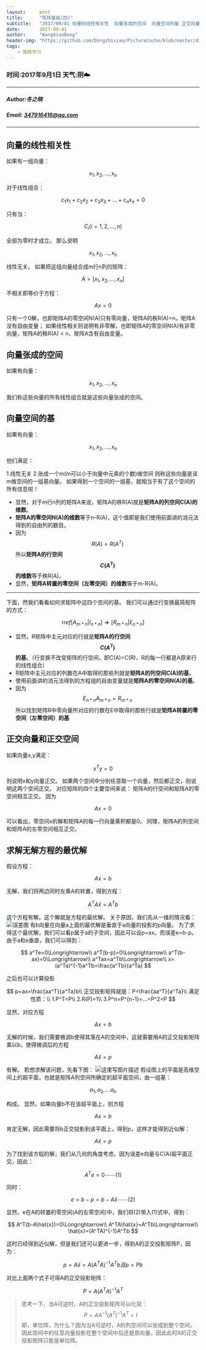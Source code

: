 ```yaml
---
layout:     post
title:      "矩阵基础(四)"
subtitle:   "2017/09/01 向量的线性相关性  向量张成的空间  向量空间的基 正交向量和正交空间 求解无解方程的最优解"
date:       2017-09-01
author:     "WangXiaoDong"
header-img: "https://github.com/Dongzhixiao/PictureCache/blob/master/diaryPic/20170817.jpg?raw=true"
tags:
    - 矩阵学习
---
```



### 时间:2017年9月1日 天气:阴:cloud:
-----
#####   Author:冬之晓
#####   Email: 347916416@qq.com
----------

## 向量的线性相关性
如果有一组向量：

$$
x_1,x_2,...,x_n
$$

对于线性组合：

$$
c_1x_1+c_2x_2+c_3x_3+...+c_nx_n=0
$$

只有当：

$$
C_i(i=1,2,...,n)
$$

全部为零时才成立。
那么说明

$$
x_1,x_2,...,x_n
$$

线性无关。
如果把这组向量组合成m行n列的矩阵：

$$
A=[x_1,x_2,...,x_n]
$$

不相关即等价于方程：

$$
Ax=0
$$

只有一个0解，也即矩阵A的零空间N(A)只有零向量，矩阵A的秩R(A)=n，矩阵A没有自由变量；
如果线性相关则说明有非零解，也即矩阵A的零空间N(A)有非零向量，矩阵A的秩R(A) < n，矩阵A含有自由变量。

## 向量张成的空间
如果有向量：

$$
x_1,x_2,...,x_n
$$

我们称这些向量的所有线性组合就是这些向量张成的空间。

## 向量空间的基
如果有向量：

$$
x_1,x_2,...,x_n
$$

他们满足： 

1.线性无关
2.张成一个m(m可以小于向量中元素的个数)维空间
则称这些向量是该m维空间的一组基向量。
如果得到一个空间的一组基，就相当于有了这个空间的所有信息啦！

- 显然，对于m行n列的矩阵A来说，矩阵A的秩R(A)就是**矩阵A的列空间C(A)的维数**。
- **矩阵A的零空间N(A)的维数**等于n-R(A)，这个值即是我们使用前面讲的消元法得到的自由列的数目。
- 因为$$R(A)=R(A^T)$$所以**矩阵A的行空间$$C(A^T)$$的维数**等于秩R(A)。
- 显然，**矩阵A转置的零空间（左零空间）的维数**等于m-R(A)。

------------------

下面，然我们看看如何求矩阵中这四个空间的基。
我们可以通过行变换最简矩阵的方式：

$$
rref[A_{m*n}|I_{n*n}]\Longrightarrow[R_{m*n}|E_{n*n}]
$$

- 显然，R矩阵中主元对应的行就是**矩阵A的行空间$$C(A^T)$$的基**。（行变换不改变矩阵的行空间，即C(A)=C(R)，R的每一行都是A原来行的线性组合）
- R矩阵中主元对应的列数在A中取得的那些列就是**矩阵A的列空间C(A)的基**。
- 使用前面讲的消元法得到的方程组的自由变量就是**矩阵A的零空间N(A)的基**。
- 因为$$E_{n*n}A_{m*n}=R_{m*n}$$所以找到矩阵R中零向量所对应的行数在E中取得的那些行就是**矩阵A转置的零空间（左零空间）的基**

## 正交向量和正交空间
如果向量x,y满足：

$$
x^Ty=0
$$

则说明x和y向量正交。
如果两个空间中分别任意取一个向量，然后都正交，则说明这两个空间正交。
对应矩阵的四个主要空间来说：
矩阵A的行空间和矩阵A的零空间相互正交。
因为

$$
Ax=0
$$

可以看出，零空间x的解和矩阵A的每一行向量乘积都是0。
同理，矩阵A的列空间和矩阵A的左零空间相互正交。

## 求解无解方程的最优解
假设方程：

$$
Ax=b
$$

无解，我们将两边同时左乘A的转置，得到方程：

$$
A^TA\hat{x}=A^Tb
$$

这个方程有解。这个解就是方程的最优解。
关于原因，我们先从一维的情况看：
![误差图](http://img.blog.csdn.net/20170902000250692?watermark/2/text/aHR0cDovL2Jsb2cuY3Nkbi5uZXQvcXFfMTk1Mjg5NTM=/font/5a6L5L2T/fontsize/400/fill/I0JBQkFCMA==/dissolve/70/gravity/SouthEast)
有b向量在向量a上面的最优解是垂直于a向量的投影的p向量。
为了求得这个最优解，我们可以看p属于a的子空间，因此可以设p=ax。而误差e=b-p。由于a和e垂直，我们可以得到：

$$
a^Te=0\Longrightarrow\\
a^T(b-p)=0\Longrightarrow\\
a^T(b-ax)=0\Longrightarrow\\
a^Tax=a^Tb\Longrightarrow\\
x=(a^Ta)^{-1}a^Tb=\frac{a^Tb}{a^Ta}
$$

之后也可以计算投影

$$
p=ax=\frac{aa^T}{a^Ta}b\\
正交投影矩阵就是：P=\frac{aa^T}{a^Ta}\\
满足性质：\\
1.P^T=P\\
2.R(P)=1\\
3.P^n=P^{n-1}=...=P^2=P
$$

显然，对应方程

$$
Ax=b
$$

无解的时候，我们需要微调b使得其落在A的空间中，这就需要用A的正交投影矩阵乘以b，使得微调后的方程

$$
A\hat{x}=p
$$

有解。
若想求解该问题，先看下图：
![这里写图片描述](http://img.blog.csdn.net/20170902115331421?watermark/2/text/aHR0cDovL2Jsb2cuY3Nkbi5uZXQvcXFfMTk1Mjg5NTM=/font/5a6L5L2T/fontsize/400/fill/I0JBQkFCMA==/dissolve/70/gravity/SouthEast)
假设图上的平面是高维空间上的超平面，也就是矩阵A列空间所确定的超平面空间，由一组基：

$$
a_1,a_2,...a_n
$$

构成。
显然，如果向量b不在该超平面上，则方程

$$
Ax=b
$$

肯定无解，因此需要将b正交投影到该平面上，得到p，这样才能得到近似解：

$$
A\hat{x}=p
$$

为了找到该方程的解，我们从几何的角度考虑，因为误差e向量与C(A)超平面正交，因此：

$$
A^Te=0\cdots\cdots(1)
$$

同时：

$$
e=b-p=b-A\hat{x}\cdots\cdots(2)
$$

显然，e在A的转置的零空间(A的左零空间)中，我们将(2)带入(1)式中，得到：

$$
A^T(b-A\hat{x})=0\Longrightarrow\\
A^TA\hat{x}=A^Tb\Longrightarrow\\
\hat{x}=(A^TA)^{-1}A^Tb
$$

这时已经得到近似解，但是我们还可以更进一步，得到A的正交投影矩阵P，因为：

$$
p=A\hat{x}=A(A^TA)^{-1}A^Tb且p=Pb
$$

对比上面两个式子可得A的正交投影矩阵：

$$
P=A(A^TA)^{-1}A^T
$$

>思考一下，当A可逆时，A的正交投影矩阵可以化简：$$P=AA^{-1}(A^T)^{-1}A^T=I$$即，单位阵，为什么？因为当A可逆时，A的列空间可以张成到整个空间，因此空间中的任意向量投影在整个空间中后还是原向量，因此此时A的正交投影矩阵只能是单位阵。